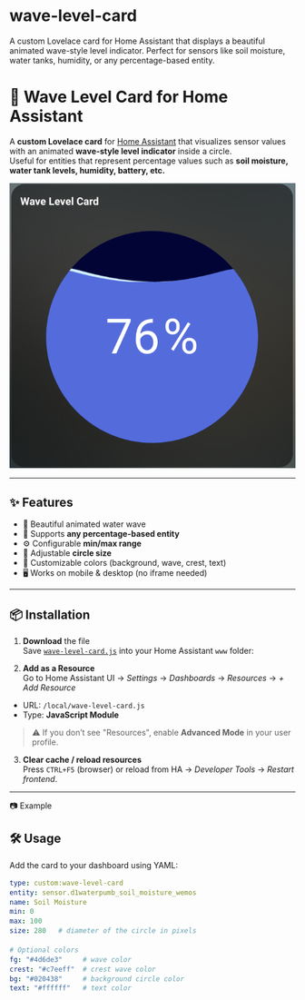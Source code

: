 # wave-level-card
A custom Lovelace card for Home Assistant that displays a beautiful animated wave-style level indicator.   Perfect for sensors like soil moisture, water tanks, humidity, or any percentage-based entity.

# 🌊 Wave Level Card for Home Assistant

A **custom Lovelace card** for [Home Assistant](https://www.home-assistant.io/) that visualizes sensor values with an animated **wave-style level indicator** inside a circle.  
Useful for entities that represent percentage values such as **soil moisture, water tank levels, humidity, battery, etc.**

![Wave Level Card Example](./WaveLevelCard.png)

---

## ✨ Features

- 🎨 Beautiful animated water wave
- 🔢 Supports **any percentage-based entity**
- ⚙️ Configurable **min/max range**
- 📏 Adjustable **circle size**
- 🎨 Customizable colors (background, wave, crest, text)
- 🖥️ Works on mobile & desktop (no iframe needed)

---

## 📦 Installation

1. **Download** the file  
   Save [`wave-level-card.js`](./wave-level-card.js) into your Home Assistant `www` folder:


2. **Add as a Resource**  
Go to Home Assistant UI → *Settings* → *Dashboards* → *Resources* → *+ Add Resource*

- URL: `/local/wave-level-card.js`
- Type: **JavaScript Module**

> ⚠️ If you don’t see "Resources", enable **Advanced Mode** in your user profile.

3. **Clear cache / reload resources**  
Press `CTRL+F5` (browser) or reload from HA → *Developer Tools* → *Restart frontend*.

---
📷 Example

## 🛠️ Usage

Add the card to your dashboard using YAML:

```yaml
type: custom:wave-level-card
entity: sensor.d1waterpumb_soil_moisture_wemos
name: Soil Moisture
min: 0
max: 100
size: 280   # diameter of the circle in pixels

# Optional colors
fg: "#4d6de3"     # wave color
crest: "#c7eeff"  # crest wave color
bg: "#020438"     # background circle color
text: "#ffffff"   # text color
